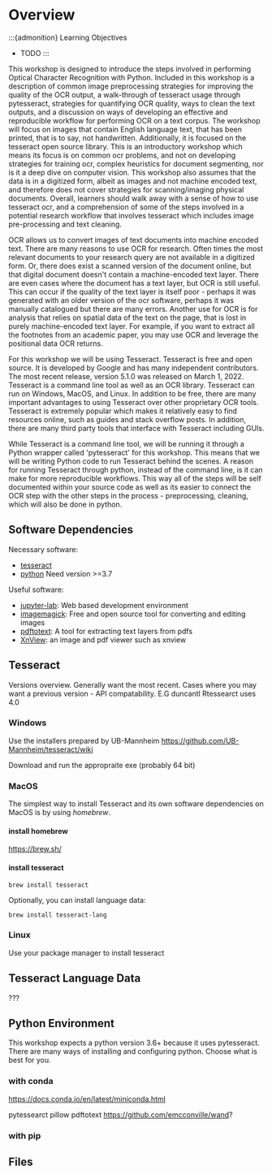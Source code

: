Overview
========

:::{admonition} Learning Objectives
- TODO
:::

This workshop is designed to introduce the steps involved in performing Optical
Character Recognition with Python. Included in this workshop is a description
of common image preprocessing strategies for improving the quality of the OCR
output, a walk-through of tesseract usage through pytesseract, strategies for
quantifying OCR quality, ways to clean the text outputs, and a discussion on
ways of developing an effective and reproducible workflow for performing OCR on
a text corpus. The workshop will focus on images that contain English language
text, that has been printed, that is to say, not handwritten. Additionally, it
is focused on the tesseract open source library. This is an introductory
workshop which means its focus is on common ocr problems, and not on developing
strategies for training ocr, complex heuristics for document segmenting, nor is
it a deep dive on computer vision. This workshop also assumes that the data is
in a digitized form, albeit as images and not machine encoded text, and
therefore does not cover strategies for scanning/imaging physical documents.
Overall, learners should walk away with a sense of how to use tesseract ocr,
and a comprehension of some of the steps involved in a potential research
workflow that involves tesseract which includes image pre-processing and text
cleaning.

OCR allows us to convert images of text documents into machine encoded text.
There are many reasons to use OCR for research. Often times the most relevant
documents to your research query are not available in a digitized form. Or,
there does exist a scanned version of the document online, but that digital
document doesn't contain a machine-encoded text layer. There are even cases
where the document has a text layer, but OCR is still useful. This can occur if
the quality of the text layer is itself poor - perhaps it was generated with an
older version of the ocr software, perhaps it was manually catalogued but there
are many errors. Another use for OCR is for analysis that relies on spatial
data of the text on the page, that is lost in purely machine-encoded text
layer. For example, if you want to extract all the footnotes from an academic
paper, you may use OCR and leverage the positional data OCR returns.

For this workshop we will be using Tesseract. Tesseract is free and open
source. It is developed by Google and has many independent contributors. The
most recent release, version 5.1.0 was released on March 1, 2022. Tesseract is
a command line tool as well as an OCR library. Tesseract can run on Windows,
MacOS, and Linux.  In addition to be free, there are many important advantages
to using Tesseract over other proprietary OCR tools. Tesseract is extremely
popular which makes it relatively easy to find resources online, such as guides
and stack overflow posts. In addition, there are many third party tools that
interface with Tesseract including GUIs.

While Tesseract is a command line tool, we will be running it through a Python
wrapper called 'pytesseract' for this workshop. This means that we will be
writing Python code to run Tesseract behind the scenes. A reason for running
Tesseract through python, instead of the command line, is it can make for more
reproducible workflows. This way all of the steps will be self documented
within your source code as well as its easier to connect the OCR step with the
other steps in the process - preprocessing, cleaning, which will also be done
in python.


## Software Dependencies

Necessary software:
- [tesseract](https://github.com/tesseract-ocr/tesseract)
- [python](https://www.python.org/) Need version >=3.7

Useful software:
- [jupyter-lab](https://jupyterlab.readthedocs.io/en/stable/): Web based development environment
- [imagemagick](https://imagemagick.org/index.php): Free and open source tool for converting and editing images
- [pdftotext](https://www.xpdfreader.com/about.html): A tool for extracting text layers from pdfs
- [XnView](https://www.xnview.com/en/): an image and pdf viewer such as xnview

## Tesseract

Versions overview. Generally want the most recent.
Cases where you may want a previous version - API compatability. E.G duncantl Rtessearct uses 4.0


### Windows

Use the installers prepared by UB-Mannheim
https://github.com/UB-Mannheim/tesseract/wiki

Download and run the appropraite exe (probably 64 bit)

### MacOS

The simplest way to install Tesseract and its own software dependencies on MacOS
is by using *homebrew*.

#### install homebrew
https://brew.sh/

#### install tesseract
```
brew install tesseract
```

Optionally, you can install language data:
```
brew install tesseract-lang
```

### Linux

Use your package manager to install tesseract

## Tesseract Language Data
???


## Python Environment

This workshop expects a python version 3.6+ because it uses pytesseract.
There are many ways of installing and configuring python.
Choose what is best for you.

### with conda
https://docs.conda.io/en/latest/miniconda.html

pytessearct
pillow
pdftotext
https://github.com/emcconville/wand?

### with pip

## Files

